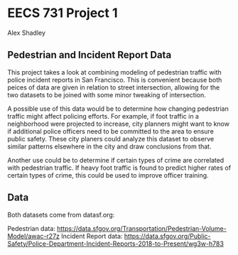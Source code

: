 # EECS 731 Project 1

Alex Shadley

## Pedestrian and Incident Report Data

This project takes a look at combining modeling of pedestrian traffic with police incident reports in San Francisco. This is convenient because both peices of data are given in relation to street intersection, allowing for the two datasets to be joined with some minor tweaking of intersection.

A possible use of this data would be to determine how changing pedestrian traffic might affect policing efforts. For example, if foot traffic in a neighborhood were projected to increase, city planners might want to know if additional police officers need to be committed to the area to ensure public safety. These city planers could analyze this dataset to observe similar patterns elsewhere in the city and draw conclusions from that.

Another use could be to determine if certain types of crime are correlated with pedestrian traffic. If heavy foot traffic is found to predict higher rates of certain types of crime, this could be used to improve officer training.

## Data

Both datasets come from datasf.org:

Pedestrian data: https://data.sfgov.org/Transportation/Pedestrian-Volume-Model/awac-r27z
Incident Report data: https://data.sfgov.org/Public-Safety/Police-Department-Incident-Reports-2018-to-Present/wg3w-h783

